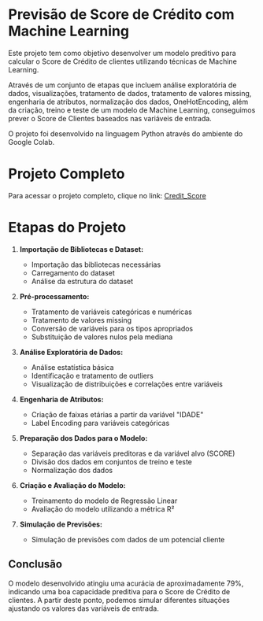 # Previsão de Score de Crédito com Machine Learning

Este projeto tem como objetivo desenvolver um modelo preditivo para calcular o Score de Crédito de clientes utilizando técnicas de Machine Learning. 

Através de um conjunto de etapas que incluem análise exploratória de dados, visualizações, tratamento de dados, tratamento de valores missing, engenharia de atributos, normalização dos dados, OneHotEncoding, além da criação, treino e teste de um modelo de Machine Learning, conseguimos prever o Score de Clientes baseados nas variáveis de entrada.

O projeto foi desenvolvido na linguagem Python através do ambiente do Google Colab.


# Projeto Completo

Para acessar o projeto completo, clique no link:
[Credit_Score](https://github.com/gaiecks/Credit-Score-Prediction-Using-ML/blob/main/Credit_Score.ipynb)


# Etapas do Projeto

1. **Importação de Bibliotecas e Dataset:**
   - Importação das bibliotecas necessárias
   - Carregamento do dataset
   - Análise da estrutura do dataset

2. **Pré-processamento:**
   - Tratamento de variáveis categóricas e numéricas
   - Tratamento de valores missing
   - Conversão de variáveis para os tipos apropriados
   - Substituição de valores nulos pela mediana
     
3. **Análise Exploratória de Dados:**
   - Análise estatística básica
   - Identificação e tratamento de outliers
   - Visualização de distribuições e correlações entre variáveis

4. **Engenharia de Atributos:**
   - Criação de faixas etárias a partir da variável "IDADE"
   - Label Encoding para variáveis categóricas


5. **Preparação dos Dados para o Modelo:**
   - Separação das variáveis preditoras e da variável alvo (SCORE)
   - Divisão dos dados em conjuntos de treino e teste
   - Normalização dos dados

6. **Criação e Avaliação do Modelo:**
   - Treinamento do modelo de Regressão Linear
   - Avaliação do modelo utilizando a métrica R²

7. **Simulação de Previsões:**
   - Simulação de previsões com dados de um potencial cliente


## Conclusão

O modelo desenvolvido atingiu uma acurácia de aproximadamente 79%, indicando uma boa capacidade preditiva para o Score de Crédito de clientes. A partir deste ponto, podemos simular diferentes situações ajustando os valores das variáveis de entrada.
